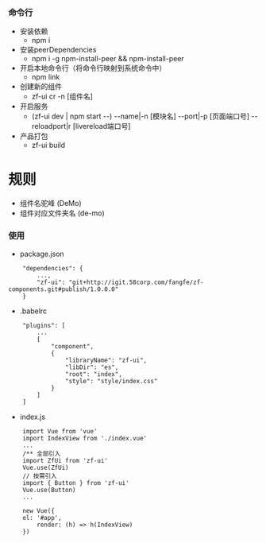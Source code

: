 ### 命令行
* 安装依赖
  * npm i
* 安装peerDependencies
  * npm i -g npm-install-peer && npm-install-peer
* 开启本地命令行（将命令行映射到系统命令中）
  * npm link
* 创建新的组件
  * zf-ui cr -n [组件名]
* 开启服务
  * (zf-ui dev | npm start --) --name|-n [模块名] --port|-p [页面端口号] --reloadport|r [livereload端口号]
* 产品打包
  * zf-ui build

# 规则
* 组件名驼峰 (DeMo)
* 组件对应文件夹名 (de-mo)
  
### 使用
* package.json
```
    "dependencies": {
        ...,
        "zf-ui": "git+http://igit.58corp.com/fangfe/zf-components.git#publish/1.0.0.0"
    }
``` 
* .babelrc
```
    "plugins": [
        ...
        [
            "component",
            {
                "libraryName": "zf-ui",
                "libDir": "es",
                "root": "index",
                "style": "style/index.css"
            }
        ]
    ]
``` 
* index.js

```
    import Vue from 'vue'
    import IndexView from './index.vue'
    ...
    /** 全部引入
    import ZfUi from 'zf-ui'
    Vue.use(ZfUi)
    // 按需引入
    import { Button } from 'zf-ui'
    Vue.use(Button)
    ...

    new Vue({
    el: '#app',
        render: (h) => h(IndexView)
    })
```
